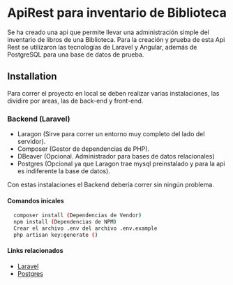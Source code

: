 
# ApiRest para inventario de Biblioteca

Se ha creado una api que permite llevar una administración simple del inventario de libros de una Biblioteca. Para la creación y prueba de esta Api Rest se utilizaron las tecnologías de Laravel y Angular, además de PostgreSQL para una base de datos de prueba.




## Installation

Para correr el proyecto en local se deben realizar varias instalaciones, las dividire por areas, las de back-end y front-end.

### Backend (Laravel)

- Laragon (Sirve para correr un entorno muy completo del lado del servidor).
- Composer (Gestor de dependencias de PHP).
- DBeaver (Opcional. Administrador para bases de datos relacionales)
- Postgres (Opcional ya que Laragon trae mysql preinstalado y para la api es indiferente la base de datos).

Con estas instalaciones el Backend debería correr sin ningún problema.

#### Comandos inicales
```bash
  composer install (Dependencias de Vendor)
  npm install (Dependencias de NPM)
  Crear el archivo .env del archivo .env.example
  php artisan key:generate ()
```

#### Links relacionados

- [Laravel](https://laravel.com/docs/10.x)
- [Postgres](https://www.postgresql.org/download/)
